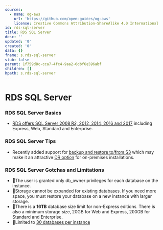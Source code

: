 ```yaml
---
sources:
  - name: og-aws
    url: 'https://github.com/open-guides/og-aws'
    license: Creative Commons Attribution-ShareAlike 4.0 International License
id: rds-sql-server
title: RDS SQL Server
desc: ''
updated: '0'
created: '0'
data: {}
fname: s.rds-sql-server
stub: false
parent: 1f759d8c-cca7-4fc4-9aa2-6dbf6e596abf
children: []
hpath: s.rds-sql-server
---
```

# RDS SQL Server

### RDS SQL Server Basics

- [RDS offers SQL Server 2008 R2, 2012, 2014, 2016 and 2017](https://aws.amazon.com/rds/sqlserver/) including Express, Web, Standard and Enterprise.

### RDS SQL Server Tips

- Recently added support for [backup and restore to/from S3](https://www.brentozar.com/archive/2016/07/holy-cow-amazon-rds-sql-server-just-changed-everything/) which may make it an attractive [DR option](https://aws.amazon.com/blogs/aws/amazon-rds-for-sql-server-support-for-native-backuprestore-to-amazon-s3/) for on-premises installations.

### RDS SQL Server Gotchas and Limitations

- 🔸The user is granted only db_owner privileges for each database on the instance.
- 🔸Storage cannot be expanded for existing databases. If you need more space, you must restore your database on a new instance with larger storage.
- 🔸There is a **16TB** database size limit for non-Express editions. There is also a minimum storage size, 20GB for Web and Express, 200GB for Standard and Enterprise.
- 🔸Limited to [30 databases per instance](http://docs.aws.amazon.com/AmazonRDS/latest/UserGuide/CHAP_SQLServer.html)
